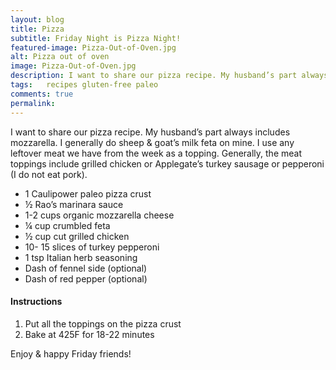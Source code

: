 ```yaml
---
layout: blog
title: Pizza
subtitle: Friday Night is Pizza Night!
featured-image: Pizza-Out-of-Oven.jpg
alt: Pizza out of oven
image: Pizza-Out-of-Oven.jpg
description: I want to share our pizza recipe. My husband’s part always includes mozzarella. I generally do sheep & goat’s milk feta on mine. I use any leftover meat we have from the week as a topping.
tags:   recipes gluten-free paleo
comments: true
permalink:
---
```

I want to share our pizza recipe. My husband’s part always includes mozzarella. I generally do sheep & goat’s milk feta on mine. I use any leftover meat we have from the week as a topping. Generally, the meat toppings include grilled chicken or Applegate’s turkey sausage or pepperoni (I do not eat pork).

* 1 Caulipower paleo pizza crust
* ½ Rao’s marinara sauce
* 1-2 cups organic mozzarella cheese
* ¼ cup crumbled feta
* ½ cup cut grilled chicken
* 10- 15 slices of turkey pepperoni
* 1 tsp Italian herb seasoning
* Dash of fennel side (optional)
* Dash of red pepper (optional)

#### Instructions
1. Put all the toppings on the pizza crust
2. Bake at 425F for 18-22 minutes


Enjoy & happy Friday friends!
